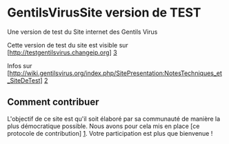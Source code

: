 GentilsVirusSite version de TEST
================

Une version de test du Site internet des Gentils Virus

Cette version de test du site est visible sur [http://testgentilsvirus.changeip.org] [3]

Infos sur [http://wiki.gentilsvirus.org/index.php/SitePresentation:NotesTechniques_et_SiteDeTest] [2]




Comment contribuer
------------------

L'objectif de ce site est qu'il soit élaboré par sa communauté de manière la plus démocratique possible. Nous avons pour cela mis en place [ce protocole de contribution] [1]. Votre participation est plus que bienvenue !

  [1]: http://wiki.gentilsvirus.org/index.php/Organisation:Proposition_pour_site_internet
  [2]: http://wiki.gentilsvirus.org/index.php/SitePresentation:NotesTechniques_et_SiteDeTest
  [3]: http://testgentilsvirus.changeip.org